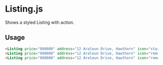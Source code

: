 # Listing.js

Shows a styled Listing with action.

## Usage

```html
<Listing price="980000" address="12 Araleun Drive, Hawthorn" icon="star" />
<Listing price="980000" address="12 Araleun Drive, Hawthorn" icon="remove" />
<Listing price="980000" address="12 Araleun Drive, Hawthorn" icon="remove" onClick={() => {}}/>
```
